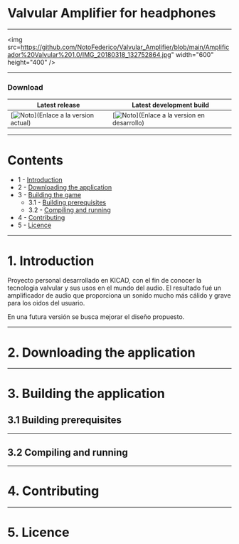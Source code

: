 # Valvular Amplifier for headphones

---

<img src=https://github.com/NotoFederico/Valvular_Amplifier/blob/main/Amplificador%20Valvular%201.0/IMG_20180318_132752864.jpg" width="600" height="400" />

---

### Download
| Latest release | Latest development build |
|----------------|--------------------------|
| [![Noto](https://img.shields.io/badge/master-v1.0-green.svg)](Enlace a la version actual) | [![Noto](https://img.shields.io/badge/develop-v1.1+-blue.svg)](Enlace a la version en desarrollo) |

---

# Contents
- 1 - [Introduction](#1-introduction)
- 2 - [Downloading the application](#2-downloading-the-game-pre-built)
- 3 - [Building the game](#3-building-the-game)
  - 3.1 - [Building prerequisites](#31-building-prerequisites)
  - 3.2 - [Compiling and running](#32-compiling-and-running)
- 4 - [Contributing](#4-contributing)
- 5 - [Licence](#5-licence)

---

# 1. Introduction

Proyecto personal desarrollado en KICAD, con el fin de conocer la tecnologia valvular y sus usos en el mundo del audio.
El resultado fué un amplificador de audio que proporciona un sonido mucho más cálido y grave para los oidos del usuario.

En una futura versión se busca mejorar el diseño propuesto.

---

# 2. Downloading the application

---

# 3. Building the application

## 3.1 Building prerequisites

---

## 3.2 Compiling and running

---

# 4. Contributing

---
# 5. Licence
